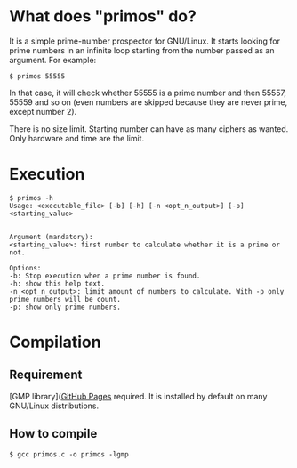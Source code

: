 # What does "primos" do?

It is a simple prime-number prospector for GNU/Linux. It starts looking for prime numbers in an infinite loop starting from the number passed as an argument. For example:
```
$ primos 55555
```

In that case, it will check whether 55555 is a prime number and then 55557, 55559 and so on (even numbers are skipped because they are never prime, except number 2).

There is no size limit. Starting number can have as many ciphers as wanted. Only hardware and time are the limit.


# Execution
```
$ primos -h
Usage: <executable_file> [-b] [-h] [-n <opt_n_output>] [-p] <starting_value>


Argument (mandatory):
<starting_value>: first number to calculate whether it is a prime or not.

Options:
-b: Stop execution when a prime number is found.
-h: show this help text.
-n <opt_n_output>: limit amount of numbers to calculate. With -p only prime numbers will be count.
-p: show only prime numbers.
```


# Compilation

## Requirement
[GMP library]([GitHub Pages](https://pages.github.com/) required. It is installed by default on many GNU/Linux distributions.

## How to compile
```
$ gcc primos.c -o primos -lgmp
```
